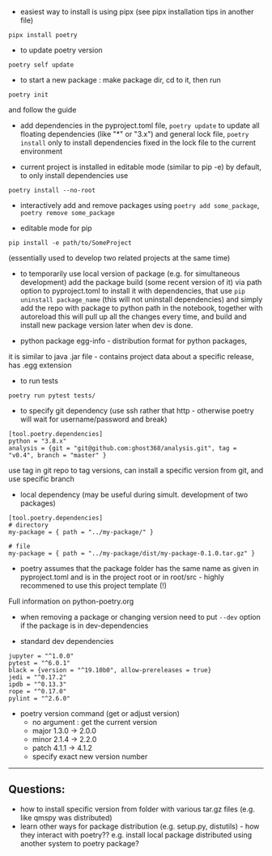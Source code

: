 
* easiest way to install is using pipx
(see pipx installation tips in another file)
```
pipx install poetry
```

* to update poetry version 

```
poetry self update
```

* to start a new package : make package dir, cd to it, then run 

```
poetry init
```

and follow the guide 


* add dependencies in the pyproject.toml file, 
```poetry update``` to update all floating dependencies (like "*" or "3.x") and general lock file, 
```poetry install``` only to install dependencies fixed in the lock file to the current environment

* current project is installed in editable mode (similar to pip -e) by default, to only install dependencies use 

```
poetry install --no-root
```

* interactively add and remove packages using ```poetry add some_package```, ```poetry remove some_package```

* editable mode for pip

```
pip install -e path/to/SomeProject
```
(essentially used to develop two related projects at the same time)

* to temporarily use local version of package (e.g. for simultaneous development) add the package build (some recent version of it) via path option to pyproject.toml to install it with dependencies, that use ```pip uninstall package_name``` (this will not uninstall dependencies) and simply add the repo with package to python path in the notebook, together with autoreload this will pull up all the changes every time, and build and install new package version later when dev is done.


* python package egg-info - distribution format for python packages, 

it is similar to java .jar file - contains project data about a specific release, has .egg extension


* to run tests

```
poetry run pytest tests/
```

* to specify git dependency (use ssh rather that http - otherwise poetry will wait for username/password and break)

```
[tool.poetry.dependencies]
python = "3.8.x"
analysis = {git = "git@github.com:ghost368/analysis.git", tag = "v0.4", branch = "master" }
```

use tag in git repo to tag versions, can install a specific version from git, and use specific branch

* local dependency (may be useful during simult. development of two packages)

```
[tool.poetry.dependencies]
# directory
my-package = { path = "../my-package/" }

# file
my-package = { path = "../my-package/dist/my-package-0.1.0.tar.gz" }
```

* poetry assumes that the package folder has the same name as given in pyproject.toml and is in the project root or in root/src - 
highly recommened to use this project template (!)

Full information on python-poetry.org


* when removing a package or changing version need to put ```--dev``` option if the package is in dev-dependencies




* standard dev dependencies
```
jupyter = "^1.0.0"
pytest = "^6.0.1"
black = {version = "^19.10b0", allow-prereleases = true}
jedi = "^0.17.2"
ipdb = "^0.13.3"
rope = "^0.17.0"
pylint = "^2.6.0"
```

* poetry version command (get or adjust version)
	- no argument : get the current version
	- major	1.3.0 -> 2.0.0
	- minor	2.1.4 -> 2.2.0
	- patch	4.1.1 -> 4.1.2
	- specify exact new version number


--------

## Questions:

- how to install specific version from folder with various tar.gz files (e.g. like qmspy was distributed)
- learn other ways for package distribution (e.g. setup.py, distutils) - how they interact with poetry?? e.g. install local package distributed using another system to poetry package?
